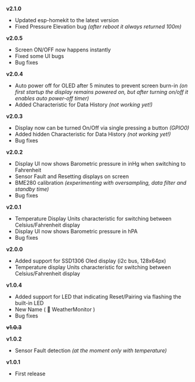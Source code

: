 **v2.1.0**
* Updated esp-homekit to the latest version
* Fixed Pressure Elevation bug _(after reboot it always returned 100m)_

**v2.0.5**

* Screen ON/OFF now happens instantly
* Fixed some UI bugs
* Bug fixes


**v2.0.4**

* Auto power off for OLED after 5 minutes to prevent screen burn-in _(on first startup the display remains powered on, but after turning on/off it enables auto power-off timer)_
* Added Characteristic for Data History _(not working yet!)_


**v2.0.3**

* Display now can be turned On/Off via single pressing a button _(GPIO0)_
* Added hidden Characteristic for Data History _(not working yet!)_
* Bug fixes

**v2.0.2**


* Display UI now shows Barometric pressure in inHg when switching to Fahrenheit
* Sensor Fault and Resetting displays on screen
* BME280 calibration _(experimenting with oversampling, data filter and standby time)_
* Bug fixes

**v2.0.1**


* Temperature Display Units characteristic for switching between Celsius/Fahrenheit display
* Display UI now shows Barometric pressure in hPA
* Bug fixes

**v2.0.0**


* Added support for SSD1306 Oled display (i2c bus, 128x64px)
* Temperature display Units characteristic for switching between Celsius/Fahrenheit display

**v1.0.4**

* Added support for LED that indicating Reset/Pairing via flashing the built-in LED
* New Name (  WeatherMonitor )
* Bug fixes

~~**v1.0.3**~~


**v1.0.2**

* Sensor Fault detection _(at the moment only with temperature)_

**v1.0.1** 

* First release
